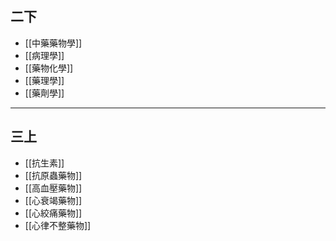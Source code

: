 ## 二下
- [[中藥藥物學]]
- [[病理學]]
- [[藥物化學]]
- [[藥理學]]
- [[藥劑學]]
---
## 三上
- [[抗生素]]
- [[抗原蟲藥物]]
- [[高血壓藥物]]
- [[心衰竭藥物]]
- [[心絞痛藥物]]
- [[心律不整藥物]]